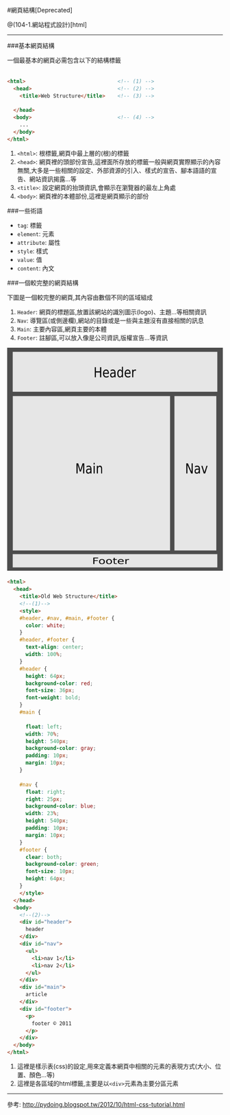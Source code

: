 #網頁結構[Deprecated]

@(104-1.網站程式設計)[html]

---

###基本網頁結構

一個最基本的網頁必需包含以下的結構標籤

```html

<html>                              <!-- (1) -->
  <head>                            <!-- (2) -->
    <title>Web Structure</title>    <!-- (3) -->

  </head>
  <body>                            <!-- (4) -->
    ...
  </body>
</html>

```

1. `<html>`: 根標籤,網頁中最上層的(根)的標籤
2. `<head>`: 網頁裡的頭部份宣告,這裡面所存放的標籤一般與網頁實際顯示的內容無關,大多是一些相關的設定、外部資源的引入、樣式的宣告、腳本語語的宣告、網站資訊揭露...等
3. `<title>`: 設定網頁的抬頭資訊,會顯示在瀏覽器的最左上角處
4. `<body>`: 網頁裡的本體部份,這裡是網頁顯示的部份

###一些術語

- `tag`: 標籤
- `element`: 元素
- `attribute`: 屬性
- `style`: 樣式
- `value`: 值
- `content`: 內文

###一個較完整的網頁結構

下圖是一個較完整的網頁,其內容由數個不同的區域組成

1. `Header`: 網頁的標題區,放置該網站的識別圖示(logo)、主題...等相關資訊
2. `Nav`: 導覽區(或側邊欄),網站的目錄或是一些與主題沒有直接相關的訊息
3. `Main`: 主要內容區,網頁主要的本體
4. `Footer`: 註腳區,可以放入像是公司資訊,版權宣告...等資訊

![完整的結構](html1-1.png)

```html
<html>
  <head>
    <title>Old Web Structure</title>
    <!--(1)-->
    <style>
    #header, #nav, #main, #footer {
      color: white;
    }
    #header, #footer {
      text-align: center;
      width: 100%;
    }
    #header {
      height: 64px;
      background-color: red;
      font-size: 36px;
      font-weight: bold;
    }
    #main {

      float: left;
      width: 70%;
      height: 540px;
      background-color: gray;
      padding: 10px;
      margin: 10px;
    }

    #nav {
      float: right;
      right: 25px;
      background-color: blue;
      width: 23%;
      height: 540px;
      padding: 10px;
      margin: 10px;
    }
    #footer {
      clear: both;
      background-color: green;
      font-size: 10px;
      height: 64px;
    }
    </style>
  </head>
  <body>
    <!--(2)-->
    <div id="header">
      header
    </div>
    <div id="nav">
      <ul>
        <li>nav 1</li>
        <li>nav 2</li>
      </ul>  
    </div>
    <div id="main">
      article
    </div>
    <div id="footer">
      <p>
        footer © 2011
      </p>
    </div>
  </body>
</html>
```

1. 這裡是樣示表(css)的設定,用來定義本網頁中相關的元素的表現方式(大小、位置、顏色...等)
2. 這裡是各區域的html標籤,主要是以`<div>`元素為主要分區元素
---

參考: http://pydoing.blogspot.tw/2012/10/html-css-tutorial.html
